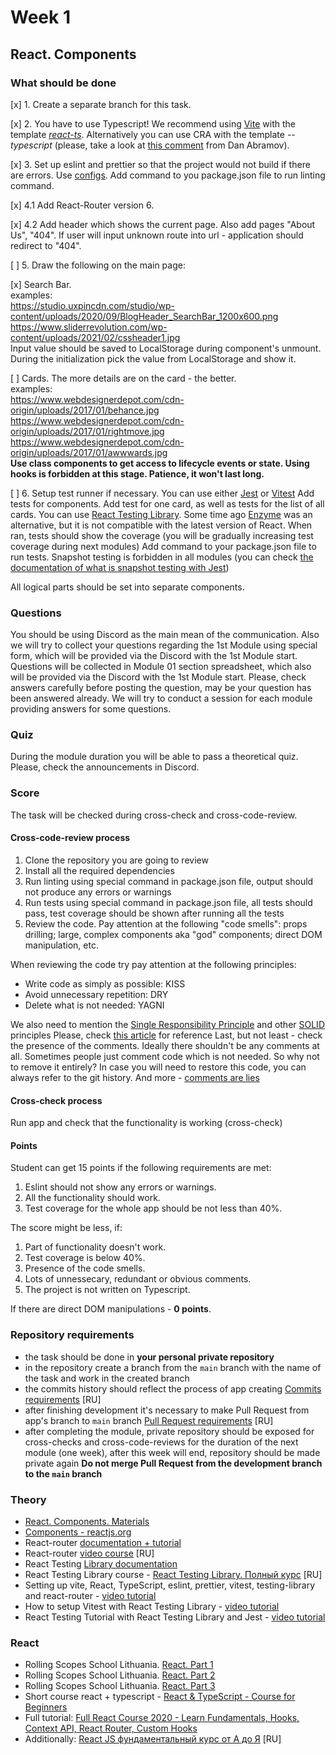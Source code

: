 # Week 1

## React. Components

### What should be done

[x] 1. Create a separate branch for this task.

[x] 2. You have to use Typescript! We recommend using [Vite](https://vitejs.dev/guide/) with the template [_react-ts_](https://vite.new/react-ts). Alternatively you can use CRA with the template _--typescript_ (please, take a look at [this comment](https://github.com/reactjs/reactjs.org/pull/5487#issuecomment-1409720741) from Dan Abramov).

[x] 3. Set up eslint and prettier so that the project would not build if there are errors. Use [configs](https://github.com/rolling-scopes-school/tasks/blob/master/react/modules/module01/configs.md). Add command to you package.json file to run linting command.

[x] 4.1 Add React-Router version 6.

[x] 4.2 Add header which shows the current page. Also add pages "About Us", "404". If user will input unknown route into url - application should redirect to "404".

[ ] 5. Draw the following on the main page:

[x] Search Bar.\
 examples:\
 https://studio.uxpincdn.com/studio/wp-content/uploads/2020/09/BlogHeader_SearchBar_1200x600.png \
 https://www.sliderrevolution.com/wp-content/uploads/2021/02/cssheader1.jpg \
 Input value should be saved to LocalStorage during component's unmount. During the initialization pick the value from LocalStorage and show it.

[ ] Cards. The more details are on the card - the better.\
 examples: \
 https://www.webdesignerdepot.com/cdn-origin/uploads/2017/01/behance.jpg \
 https://www.webdesignerdepot.com/cdn-origin/uploads/2017/01/rightmove.jpg \
 https://www.webdesignerdepot.com/cdn-origin/uploads/2017/01/awwwards.jpg \
 **Use class components to get access to lifecycle events or state. Using hooks is forbidden at this stage. Patience, it won't last long.**

[ ] 6. Setup test runner if necessary. You can use either [Jest](https://jestjs.io/docs/getting-started) or [Vitest](https://vitest.dev/guide/)
Add tests for components. Add test for one card, as well as tests for the list of all cards. You can use [React Testing Library](https://testing-library.com/docs/react-testing-library/intro/). Some time ago [Enzyme](https://enzymejs.github.io/enzyme/) was an alternative, but it is not compatible with the latest version of React.
When ran, tests should show the coverage (you will be gradually increasing test coverage during next modules)
Add command to your package.json file to run tests.
Snapshot testing is forbidden in all modules (you can check [the documentation of what is snapshot testing with Jest](https://jestjs.io/docs/snapshot-testing))

All logical parts should be set into separate components.

### Questions

You should be using Discord as the main mean of the communication.
Also we will try to collect your questions regarding the 1st Module using special form, which will be provided via the Discord with the 1st Module start. Questions will be collected in Module 01 section spreadsheet, which also will be provided via the Discord with the 1st Module start. Please, check answers carefully before posting the question, may be your question has been answered already.
We will try to conduct a session for each module providing answers for some questions.

### Quiz

During the module duration you will be able to pass a theoretical quiz. Please, check the announcements in Discord.

### Score

The task will be checked during cross-check and cross-code-review.

#### Cross-code-review process

1. Clone the repository you are going to review
2. Install all the required dependencies
3. Run linting using special command in package.json file, output should not produce any errors or warnings
4. Run tests using special command in package.json file, all tests should pass, test coverage should be shown after running all the tests
5. Review the code. Pay attention at the following "code smells": props drilling; large, complex components aka "god" components; direct DOM manipulation, etc.

When reviewing the code try pay attention at the following principles:

- Write code as simply as possible: KISS
- Avoid unnecessary repetition: DRY
- Delete what is not needed: YAGNI

We also need to mention the [Single Responsibility Principle](https://en.wikipedia.org/wiki/Single-responsibility_principle) and other [SOLID](https://en.wikipedia.org/wiki/SOLID) principles
Please, check [this article](https://dmitripavlutin.com/7-architectural-attributes-of-a-reliable-react-component/) for reference
Last, but not least - check the presence of the comments. Ideally there shouldn't be any comments at all. Sometimes people just comment code which is not needed. So why not to remove it entirely? In case you will need to restore this code, you can always refer to the git history. And more - [comments are lies](https://blog.devgenius.io/code-should-be-the-one-version-of-the-truth-dont-add-comments-b0bcd8631a9a)

#### Cross-check process

Run app and check that the functionality is working (cross-check)

#### Points

Student can get 15 points if the following requirements are met:

1. Eslint should not show any errors or warnings.
2. All the functionality should work.
3. Test coverage for the whole app should be not less than 40%.

The score might be less, if:

1. Part of functionality doesn't work.
2. Test coverage is below 40%.
3. Presence of the code smells.
4. Lots of unnessecary, redundant or obvious comments.
5. The project is not written on Typescript.

If there are direct DOM manipulations - **0 points**.

### Repository requirements

- the task should be done in **your personal private repository**
- in the repository create a branch from the `main` branch with the name of the task and work in the created branch
- the commits history should reflect the process of app creating [Commits requirements](https://docs.rs.school/#/git-convention?id=%D0%A2%D1%80%D0%B5%D0%B1%D0%BE%D0%B2%D0%B0%D0%BD%D0%B8%D1%8F-%D0%BA-%D0%B8%D0%BC%D0%B5%D0%BD%D0%B0%D0%BC-%D0%BA%D0%BE%D0%BC%D0%BC%D0%B8%D1%82%D0%BE%D0%B2) [RU]
- after finishing development it's necessary to make Pull Request from app's branch to `main` branch [Pull Request requirements](https://docs.rs.school/#/pull-request-review-process?id=%D0%A2%D1%80%D0%B5%D0%B1%D0%BE%D0%B2%D0%B0%D0%BD%D0%B8%D1%8F-%D0%BA-pull-request-pr) [RU]
- after completing the module, private repository should be exposed for cross-checks and cross-code-reviews for the duration of the next module (one week), after this week will end, repository should be made private again
  **Do not merge Pull Request from the development branch to the `main` branch**

### Theory

- [React. Components. Materials](https://docs.google.com/document/d/1WLWjBiVMjsVADf5FWFYfPObQOrLD1624h5etyafCfr8/edit)
- [Components - reactjs.org](https://reactjs.org/docs/components-and-props.html)
- React-router [documentation + tutorial](https://reactrouter.com/docs/en/v6/getting-started/tutorial)
- React-router [video course](https://www.youtube.com/watch?v=0auS9DNTmzE) [RU]
- React Testing [Library documentation](https://testing-library.com/docs/react-testing-library/intro/)
- React Testing Library course - [React Testing Library. Полный курс](https://www.youtube.com/watch?v=n79PMyqcCJ8&t=585s) [RU]
- Setting up vite, React, TypeScript, eslint, prettier, vitest, testing-library and react-router - [video tutorial](https://www.youtube.com/watch?app=desktop&v=cchqeWY0Nak)
- How to setup Vitest with React Testing Library - [video tutorial](https://www.youtube.com/watch?v=zU_RZ5SCUzs)
- React Testing Tutorial with React Testing Library and Jest - [video tutorial](https://www.youtube.com/watch?v=Flo268xRpV0)

### React

- Rolling Scopes School Lithuania. [React. Part 1](https://www.youtube.com/watch?v=L8CmtfCu9AI)
- Rolling Scopes School Lithuania. [React. Part 2](https://www.youtube.com/watch?v=Rrg4D6AHc5A)
- Rolling Scopes School Lithuania. [React. Part 3](https://www.youtube.com/watch?v=w9MvuGWVvkY)
- Short course react + typescript - [React & TypeScript - Course for Beginners](https://www.youtube.com/watch?v=FJDVKeh7RJI)
- Full tutorial: [Full React Course 2020 - Learn Fundamentals, Hooks, Context API, React Router, Custom Hooks](https://www.youtube.com/watch?v=4UZrsTqkcW4&t=8419s)
- Additionally: [React JS фундаментальный курс от А до Я](https://www.youtube.com/watch?v=GNrdg3PzpJQ) [RU]
